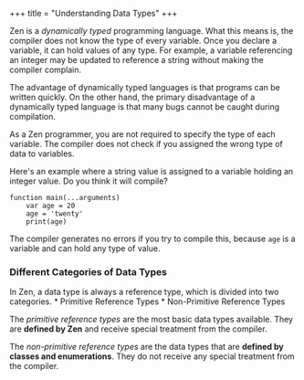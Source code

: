 +++
title = "Understanding Data Types"
+++

Zen is a *dynamically typed* programming language. What this means is, the
compiler does not know the type of every variable. Once you declare a variable,
it can hold values of any type. For example, a variable referencing an integer
may be updated to reference a string without making the compiler complain.

The advantage of dynamically typed languages is that programs can be written
quickly. On the other hand, the primary disadvantage of a dynamically typed
language is that many bugs cannot be caught during compilation.

As a Zen programmer, you are not required to specify the type of each variable.
The compiler does not check if you assigned the wrong type of data to variables.

Here's an example where a string value is assigned to a variable holding an
integer value. Do you think it will compile?
```
function main(...arguments)
    var age = 20
    age = 'twenty'
    print(age)
```

The compiler generates no errors if you try to compile this, because `age` is
a variable and can hold any type of value.

### Different Categories of Data Types

In Zen, a data type is always a reference type, which is divided into two
categories.
    * Primitive Reference Types
    * Non-Primitive Reference Types

The *primitive reference types* are the most basic data types available. They are
**defined by Zen** and receive special treatment from the compiler.

The *non-primitive reference types* are the data types that are **defined by classes and
enumerations**. They do not receive any special treatment from the compiler.